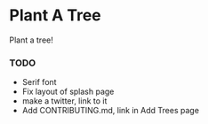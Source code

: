 # Plant A Tree


Plant a tree!

### TODO
- Serif font
- Fix layout of splash page
- make a twitter, link to it
- Add CONTRIBUTING.md, link in Add Trees page
